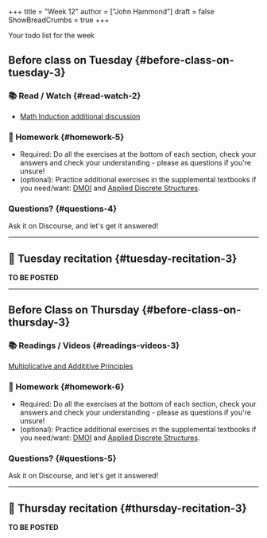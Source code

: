 +++
title = "Week 12"
author = ["John Hammond"]
draft = false
ShowBreadCrumbs = true
+++

Your todo list for the week
<!--more-->


## Before class on Tuesday {#before-class-on-tuesday-3}


### 📚 Read / Watch {#read-watch-2}

-   [Math
    Induction additional discussion](https://www.math.wichita.edu/discrete-book/sec_logic_induction.html)


### 📝 Homework {#homework-5}

-   Required: Do all the exercises at the bottom of each section, check
    your answers and check your understanding - please as questions if
    you're unsure!
-   (optional): Practice additional exercises in the supplemental
    textbooks if you need/want:
    [DMOI](http://discrete.openmathbooks.org/dmoi3/) and
    [Applied
    Discrete Structures](http://faculty.uml.edu/klevasseur/ads/index-ads.html).


### Questions? {#questions-4}

Ask it on Discourse, and let's get it answered!

---


## 🎥 Tuesday recitation {#tuesday-recitation-3}

**TO BE POSTED**

---


## Before Class on Thursday {#before-class-on-thursday-3}


### 📚 Readings / Videos {#readings-videos-3}

[Multiplicative and Addititive Principles](https://www.math.wichita.edu/discrete-book/section-counting-basics.html)


### 📝 Homework {#homework-6}

-   Required: Do all the exercises at the bottom of each section, check
    your answers and check your understanding - please as questions if
    you're unsure!
-   (optional): Practice additional exercises in the supplemental
    textbooks if you need/want:
    [DMOI](http://discrete.openmathbooks.org/dmoi3/) and
    [Applied
    Discrete Structures](http://faculty.uml.edu/klevasseur/ads/index-ads.html).


### Questions? {#questions-5}

Ask it on Discourse, and let's get it answered!

---


## 🎥 Thursday recitation {#thursday-recitation-3}

**TO BE POSTED**
